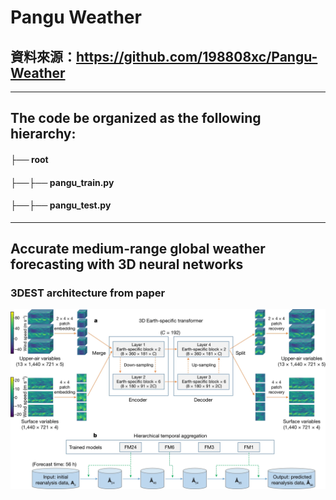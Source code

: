 # Pangu Weather
## 資料來源：https://github.com/198808xc/Pangu-Weather

-----------------------------------------------------------
## The code be organized as the following hierarchy:
#### ├── root
#### ├──├── pangu_train.py
#### ├──├── pangu_test.py

-----------------------------------------------------------
## Accurate medium-range global weather forecasting with 3D neural networks
### 3DEST architecture from paper

![image](https://github.com/chenpiinxuan/Pangu_Weather/blob/main/Pangu.jpg)

